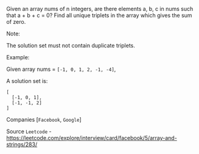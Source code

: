 Given an array nums of n integers, are there elements a, b, c in nums such that a + b + c = 0? Find all unique triplets in the array which gives the sum of zero.

Note:

The solution set must not contain duplicate triplets.

Example:

Given array nums = `[-1, 0, 1, 2, -1, -4]`,

A solution set is:

```
[
  [-1, 0, 1],
  [-1, -1, 2]
]
```

Companies [`Facebook`, `Google`]

Source `Leetcode` - https://leetcode.com/explore/interview/card/facebook/5/array-and-strings/283/